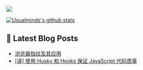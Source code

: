 ![](https://visitor-badge.glitch.me/badge?page_id=Usualminds.Usualminds)

[![Usualminds's github stats](https://github-readme-stats.vercel.app/api?username=Usualminds)](https://github.com/anuraghazra/github-readme-stats)

## 📕 Latest Blog Posts
<!-- BLOG-POST-LIST:START -->
- [浏览器指纹及其应用](https://www.qjidea.com/browser_finger/)
- [[译] 使用 Husky 和 Hooks 保证 JavaScript 代码质量](https://www.qjidea.com/husky-hooks/)
<!-- BLOG-POST-LIST:END -->
